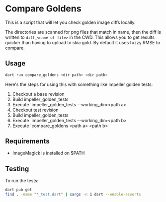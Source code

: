 # Compare Goldens

This is a script that will let you check golden image diffs locally.

The directories are scanned for png files that match in name, then the diff
is written to `diff_<name of file>` in the CWD. This allows you to get
results quicker than having to upload to skia gold.  By default it uses fuzzy
RMSE to compare.

## Usage

```sh
dart run compare_goldens <dir path> <dir path>
```

Here's the steps for using this with something like impeller golden tests:

1) Checkout a base revision
2) Build impeller_golden_tests
3) Execute `impeller_golden_tests --working_dir=\<path a\>
4) Checkout test revision
5) Build impeller_golden_tests
6) Execute `impeller_golden_tests --working_dir=\<path b\>
7) Execute `compare_goldens \<path a\> \<path b\>

## Requirements

- ImageMagick is installed on $PATH

## Testing

To run the tests:

```sh
dart pub get
find . -name "*_test.dart" | xargs -n 1 dart --enable-asserts
```
